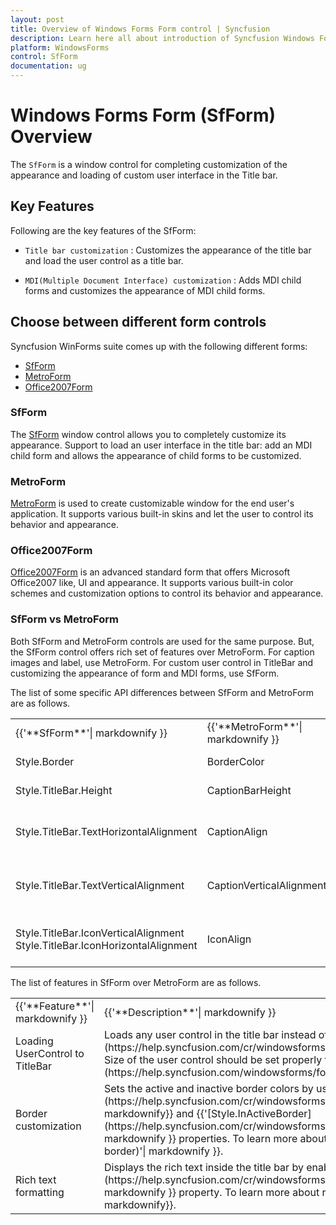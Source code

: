 ```yaml
---
layout: post
title: Overview of Windows Forms Form control | Syncfusion
description: Learn here all about introduction of Syncfusion Windows Forms Form (SfForm) control, its elements, and more details.
platform: WindowsForms
control: SfForm
documentation: ug
---
```


# Windows Forms Form (SfForm) Overview

The `SfForm` is a window control for completing customization of the appearance and loading of custom user interface in the Title bar.

## Key Features

Following are the key features of the SfForm:

* `Title bar customization` : Customizes the appearance of the title bar and load the user control as a title bar.

* `MDI(Multiple Document Interface) customization` : Adds MDI child forms and customizes the appearance of MDI child forms.


## Choose between different form controls

Syncfusion WinForms suite comes up with the following different forms:

* [SfForm](https://www.syncfusion.com/winforms-ui-controls/form)
* [MetroForm](https://www.syncfusion.com/winforms-ui-controls/metroform)
* [Office2007Form](https://www.syncfusion.com/winforms-ui-controls/office2007form)

### SfForm

The [SfForm](https://help.syncfusion.com/windowsforms/form/overview) window control allows you to completely customize its appearance. Support to load an user interface in the title bar: add an MDI child form and allows the appearance of child forms to be customized.

### MetroForm

[MetroForm](https://help.syncfusion.com/windowsforms/metro-form/overview) is used to create customizable window for the end user's application. It supports various built-in skins and let the user to control its behavior and appearance.

### Office2007Form

[Office2007Form](https://help.syncfusion.com/windowsforms/office2007form/overview) is an advanced standard form that offers Microsoft Office2007 like, UI and appearance. It supports various built-in color schemes and customization options to control its behavior and appearance.

### SfForm vs MetroForm

Both SfForm and MetroForm controls are used for the same purpose. But, the SfForm control offers rich set of features over MetroForm. For caption images and label, use MetroForm. For custom user control in TitleBar and customizing the appearance of form and MDI forms, use SfForm.

The list of some specific API differences between SfForm and MetroForm are as follows.

<table>
<tr>
<td>
{{'**SfForm**'| markdownify }}
</td>
<td>
{{'**MetroForm**'| markdownify }}
</td>
<td>
{{'**Description**'| markdownify }}
</td>
</tr>
<tr>
<td>
Style.Border
</td>
<td>
BorderColor
</td>
<td>
Changes the color of the border. 
</td>
</tr>
<tr>
<td>
Style.TitleBar.Height
</td>
<td>
CaptionBarHeight
</td>
<td>
Increases the title or caption bar height.
</td>
</tr>
<tr>
<td>
Style.TitleBar.TextHorizontalAlignment
</td>
<td>
CaptionAlign
</td>
<td>
Displays the text on the title or caption bar that can be aligned horizontally.
</td>
</tr>
<tr>
<td>
Style.TitleBar.TextVerticalAlignment
</td>
<td>
CaptionVerticalAlignment
</td>
<td>
Displays the text on the title or caption bar that can be aligned vertically.
</td>
</tr>
<tr>
<td>
Style.TitleBar.IconVerticalAlignment
Style.TitleBar.IconHorizontalAlignment
</td>
<td>
IconAlign
</td>
<td>
Displays the icon that can be aligned horizontally or vertically.
</td>
</tr>
</table>

The list of features in SfForm over MetroForm are as follows.

<table>
<tr>
<td>
{{'**Feature**'| markdownify }}
</td>
<td>
{{'**Description**'| markdownify }}
</td>
</tr>
<tr>
<td>
Loading UserControl to TitleBar
</td>
<td>
Loads any user control in the title bar instead of text by using the {{'[TitleBarTextControl](https://help.syncfusion.com/cr/windowsforms/Syncfusion.WinForms.Controls.SfForm.html#Syncfusion_WinForms_Controls_SfForm_TitleBarTextControl)'| markdownify }} property. Size of the user control should be set properly to fit the control within the title bar. To learn more about loading user control to TitleBar in SfForm, refer to {{'[here](https://help.syncfusion.com/windowsforms/form/titlebar#loading-user-control-to-the-title-bar)'| markdownify }}.

</td>
</tr>
<tr>
<td>
Border customization
</td>
<td>
Sets the active and inactive border colors by using the {{'[Style.Border](https://help.syncfusion.com/cr/windowsforms/Syncfusion.WinForms.Controls.Styles.FormVisualStyle.html#Syncfusion_WinForms_Controls_Styles_FormVisualStyle_Border)'| markdownify}} and {{'[Style.InActiveBorder](https://help.syncfusion.com/cr/windowsforms/Syncfusion.WinForms.Controls.Styles.FormVisualStyle.html#Syncfusion_WinForms_Controls_Styles_FormVisualStyle_InactiveBorder)'| markdownify }} properties. To learn more about border customization in SfForm, refer to {{'[here](https://help.syncfusion.com/windowsforms/form/formcustomization#form-border)'| markdownify }}.

</td>
</tr>
<tr>
<td>
Rich text formatting
</td>
<td>
Displays the rich text inside the title bar by enabling the {{'[AllowRichText](https://help.syncfusion.com/cr/windowsforms/Syncfusion.WinForms.Controls.Styles.TitleBarStyleInfo.html#Syncfusion_WinForms_Controls_Styles_TitleBarStyleInfo_AllowRichText)'| markdownify }} property. To learn more about rich text formatting in SfForm, refer to {{'[here](https://help.syncfusion.com/windowsforms/form/titlebar#rich-text-formatting)'| markdownify}}.

</td>
</tr>
</table>
